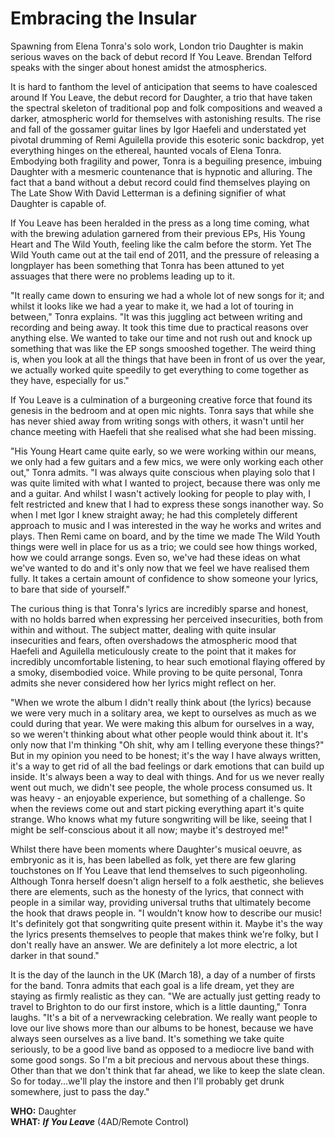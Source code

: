 # Embracing the Insular

Spawning from Elena Tonra's solo work, London trio Daughter is makin serious waves on the back of debut record If You Leave. Brendan Telford speaks with the singer about honest amidst the atmospherics.

It is hard to fanthom the level of anticipation that seems to have coalesced around If You Leave, the debut record for Daughter, a trio that have taken the spectral skeleton of traditional pop and folk compositions and weaved a darker, atmospheric world for themselves with astonishing results. The rise and fall of the gossamer guitar lines by Igor Haefeli and understated yet pivotal drumming of Remi Aguilella provide this esoteric sonic backdrop, yet everything hinges on the ethereal, haunted vocals of Elena Tonra. Embodying both fragility and power, Tonra is a beguiling presence, imbuing Daughter with a mesmeric countenance that is hypnotic and alluring. The fact that a band without a debut record could find themselves playing on The Late Show With David Letterman is a defining signifier of what Daughter is capable of.

If You Leave has been heralded in the press as a long time coming, what with the brewing adulation garnered from their previous EPs, His Young Heart and The Wild Youth, feeling like the calm before the storm. Yet The Wild Youth came out at the tail end of 2011, and the pressure of releasing a longplayer has been something that Tonra has been attuned to yet assuages that there were no problems leading up to it.

"It really came down to ensuring we had a whole lot of new songs for it; and whilst it looks like we had a year to make it, we had a lot of touring in between," Tonra explains. "It was this juggling act between writing and recording and being away. It took this time due to practical reasons over anything else. We wanted to take our time and not rush out and knock up something that was like the EP songs smooshed together. The weird thing is, when you look at all the things that have been in front of us over the year, we actually worked quite speedily to get everything to come together as they have, especially for us."

If You Leave is a culmination of a burgeoning creative force that found its genesis in the bedroom and at open mic nights. Tonra says that while she has never shied away from writing songs with others, it wasn't until her chance meeting with Haefeli that she realised what she had been missing.

"His Young Heart came quite early, so we were working within our means, we only had a few guitars and a few mics, we were only working each other out," Tonra admits. "I was always quite conscious when playing solo that I was quite limited with what I wanted to project, because there was only me and a guitar. And whilst I wasn't actively looking for people to play with, I felt restricted and knew that I had to express these songs inanother way. So when I met Igor I knew straight away; he had this completely different approach to music and I was interested in the way he works and writes and plays. Then Remi came on board, and by the time we made The Wild Youth things were well in place for us as a trio; we could see how things worked, how we could arrange songs. Even so, we've had these ideas on what we've wanted to do and it's only now that we feel we have realised them fully. It takes a certain amount of confidence to show someone your lyrics, to bare that side of yourself."

The curious thing is that Tonra's lyrics are incredibly sparse and honest, with no holds barred when expressing her perceived insecurities, both from within and without. The subject matter, dealing with quite insular insecurities and fears, often overshadows the atmospheric mood that Haefeli and Aguilella meticulously create to the point that it makes for incredibly uncomfortable listening, to hear such emotional flaying offered by a smoky, disembodied voice. While proving to be quite personal, Tonra admits she never considered how her lyrics might reflect on her.

"When we wrote the album I didn't really think about (the lyrics) because we were very much in a solitary area, we kept to ourselves as much as we could during that year. We were making this album for ourselves in a way, so we weren't thinking about what other people would think about it. It's only now that I'm thinking "Oh shit, why am I telling everyone these things?" But in my opinion you need to be honest; it's the way I have always written, it's a way to get rid of all the bad feelings or dark emotions that can build up inside. It's always been a way to deal with things. And for us we never really went out much, we didn't see people, the whole process consumed us. It was heavy - an enjoyable experience, but something of a challenge. So when the reviews come out and start picking everything apart it's quite strange. Who knows what my future songwriting will be like, seeing that I might be self-conscious about it all now; maybe it's destroyed me!"

Whilst there have been moments where Daughter's musical oeuvre, as embryonic as it is, has been labelled as folk, yet there are few glaring touchstones on If You Leave that lend themselves to such pigeonholing. Although Tonra herself doesn't align herself to a folk aesthetic, she believes there are elements, such as the honesty of the lyrics, that connect with people in a similar way, providing universal truths that ultimately become the hook that draws people in. "I wouldn't know how to describe our music! It's definitely got that songwriting quite present within it. Maybe it's the way the lyrics presents themselves to people that makes think we're folky, but I don't really have an answer. We are definitely a lot more electric, a lot darker in that sound."

It is the day of the launch in the UK (March 18), a day of a number of firsts for the band. Tonra admits that each goal is a life dream, yet they are staying as firmly realistic as they can. "We are actually just getting ready to travel to Brighton to do our first instore, which is a little daunting," Tonra laughs. "It's a bit of a nervewracking celebration. We really want people to love our live shows more than our albums to be honest, because we have always seen ourselves as a live band. It's something we take quite seriously, to be a good live band as opposed to a mediocre live band with some good songs. So I'm a bit precious and nervous about these things. Other than that we don't think that far ahead, we like to keep the slate clean. So for today...we'll play the instore and then I'll probably get drunk somewhere, just to pass the day."

**WHO:** Daughter \
**WHAT:** ***If You Leave*** (4AD/Remote Control)
